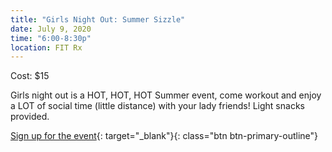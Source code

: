 ```yaml
---
title: "Girls Night Out: Summer Sizzle"
date: July 9, 2020
time: "6:00-8:30p"
location: FIT Rx
---
```

Cost: $15

Girls night out is a HOT, HOT, HOT Summer event, come workout and enjoy a LOT of social  time (little distance) with your lady friends!  Light snacks provided.

[Sign up for the event](https://app.acuityscheduling.com/schedule.php?owner=16546307&appointmentType=15260392){: target="_blank"}{: class="btn btn-primary-outline"}